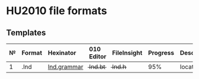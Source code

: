 
# HU2010 file formats <br />

## Templates
| № | Format        |   Hexinator  | 010 Editor  | FileInsight |  Progress   | Description |
| :--- | :--------- | :----------- | :---------- | :---------- | :---------- |:---------- |
| 1 | .lnd        | [lnd.grammar](https://github.com/AdsZero/Prism3D-File-Formats-HU2010-/tree/main/templates/hexinator/lnd.grammar) | l̶n̶d̶.̶b̶t̶  |  l̶n̶d̶.̶h̶  |  95%  |  location  |
